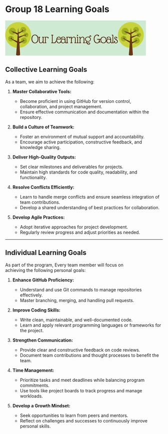 # Group 18 Learning Goals

![Collaboration Image](../assets/goals.jpg)

## Collective Learning Goals

As a team, we aim to achieve the following:

1. **Master Collaborative Tools:**
   - Become proficient in using GitHub for version control,  
   collaboration, and project management.
   - Ensure effective communication and documentation within the repository.

2. **Build a Culture of Teamwork:**
   - Foster an environment of mutual support and accountability.
   - Encourage active participation, constructive feedback, and knowledge sharing.

3. **Deliver High-Quality Outputs:**
   - Set clear milestones and deliverables for projects.
   - Maintain high standards for code quality, readability, and functionality.

4. **Resolve Conflicts Efficiently:**
   - Learn to handle merge conflicts and ensure seamless integration of team contributions.
   - Develop a shared understanding of best practices for collaboration.

5. **Develop Agile Practices:**
   - Adopt iterative approaches for project development.
   - Regularly review progress and adjust priorities as needed.

---

## Individual Learning Goals

As part of the program, Every team member will focus on  
achieving the following personal goals:

1. **Enhance GitHub Proficiency:**
   - Understand and use Git commands to manage repositories effectively.
   - Master branching, merging, and handling pull requests.

2. **Improve Coding Skills:**
   - Write clean, maintainable, and well-documented code.
   - Learn and apply relevant programming languages or frameworks for the project.

3. **Strengthen Communication:**
   - Provide clear and constructive feedback on code reviews.
   - Document team contributions and thought processes to benefit the team.

4. **Time Management:**
   - Prioritize tasks and meet deadlines while balancing program commitments.
   - Use tools like project boards to track progress and manage workloads.

5. **Develop a Growth Mindset:**
   - Seek opportunities to learn from peers and mentors.
   - Reflect on challenges and successes to continuously improve personal skills.
